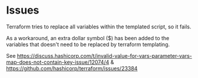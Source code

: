 # Issues

Terraform tries to replace all variables within the templated script, so it fails.

As a workaround, an extra dollar symbol ($) has been added to the variables that doesn't need to be replaced by terraform templating.

See https://discuss.hashicorp.com/t/invalid-value-for-vars-parameter-vars-map-does-not-contain-key-issue/12074/4 & https://github.com/hashicorp/terraform/issues/23384 